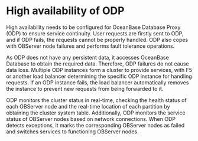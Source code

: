 # High availability of ODP

High availability needs to be configured for OceanBase Database Proxy (ODP) to ensure service continuity. User requests are firstly sent to ODP, and if ODP fails, the requests cannot be properly handled. ODP also copes with OBServer node failures and performs fault tolerance operations.

As ODP does not have any persistent data, it accesses OceanBase Database to obtain the required data. Therefore, ODP failures do not cause data loss. Multiple ODP instances form a cluster to provide services, with F5 or another load balancer determining the specific ODP instance for handling requests. If an ODP instance fails, the load balancer automatically removes the instance to prevent new requests from being forwarded to it.

ODP monitors the cluster status in real-time, checking the health status of each OBServer node and the real-time location of each partition by obtaining the cluster system table. Additionally, ODP monitors the service status of OBServer nodes based on network connections. When ODP detects exceptions, it marks the corresponding OBServer nodes as failed and switches services to functioning OBServer nodes.

<!-- ## More information

For more information about ODP, see [Overview](../../../7.reference/1.oceanbase-database-concepts/6.data-link/2.database-proxy/1.agent-overview.md). -->